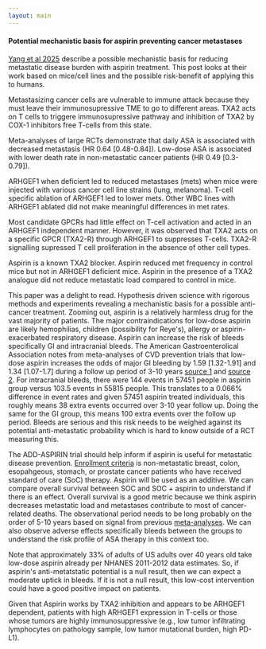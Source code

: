 ```yaml
---
layout: main
---
```


#### Potential mechanistic basis for aspirin preventing cancer metastases

[Yang et al 2025](https://www.nature.com/articles/s41586-025-08626-7.epdf?sharing_token=gt0K0oTOH3OwY9tT4jh7ZdRgN0jAjWel9jnR3ZoTv0M_YmHCKZVZKA6V5qzfcnRdmOWMWZfl-SM2TjwhLX_aT2YrICS3-X8olbdT6p3b0gO16M-0AscmEkjhlqi9uxdIRoJa0Z9mCbmRfr4YvbfMdxnNv31oMibQNCtJvAxPcbY%3D) describe a possible mechanistic basis for reducing metastatic disease burden with aspirin treatment. This post looks at their work based on mice/cell lines and the possible risk-benefit of applying this to humans. 

Metastasizing cancer cells are vulnerable to immune attack because they must leave their immunosupressive TME to go to different areas. TXA2 acts on T cells to triggere immunosupressive pathway and inhibition of TXA2 by COX-1 inhibitors free T-cells from this state. 

Meta-analyses of large RCTs demonstrate that daily ASA is associated with decreased metastasis (HR 0.64 [0.48-0.84]). Low-dose ASA is associated with lower death rate in non-metastatic cancer patients (HR 0.49 [0.3-0.79]).  

ARHGEF1 when deficient led to reduced metastases (mets) when mice were injected with various cancer cell line strains (lung, melanoma). T-cell specific ablation of ARHGEF1 led to lower mets. Other WBC lines with ARHGEF1 ablated did not make meaningful differences in met rates. 

Most candidate GPCRs had little effect on T-cell activation and acted in an ARHGEF1 independent manner. However, it was observed that TXA2 acts on a specific GPCR (TXA2-R) through ARHGEF1 to suppresses T-cells. TXA2-R signalling supressed T cell proliferation in the absence of other cell types. 

Aspirin is a known TXA2 blocker. Aspirin reduced met frequency in control mice but not in ARHGEF1 deficient mice. Aspirin in the presence of a TXA2 analogue did not reduce metastatic load compared to control in mice. 

This paper was a delight to read. Hypothesis driven science with rigorous methods and experiments revealing a mechanistic basis for a possible anti-cancer treatment. Zooming out, aspirin is a relatively harmless drug for the vast majority of patients. The major contraindications for low-dose aspirin are likely hemophilias, children (possibility for Reye's), allergy or aspirin-exacerbated respiratory disease. Aspirin can increase the risk of bleeds specifically GI and intracranial bleeds. The American Gastroenterolical Association notes from meta-analyses of CVD prevention trials that low-dose aspirin increases the odds of major GI bleeding by 1.59 [1.32-1.91] and 1.34 [1.07-1.7] during a follow up period of 3-10 years [source 1](https://www.cghjournal.org/article/S1542-3565(21)00148-8/fulltext) and [source 2](https://www.acpjournals.org/doi/full/10.7326/M15-2112?rfr_dat=cr_pub++0pubmed&url_ver=Z39.88-2003&rfr_id=ori%3Arid%3Acrossref.org). For intracranial bleeds, there were 144 events in 57451 people in aspirin group versus 103.5 events in 55815 people. This translates to a 0.066% difference in event rates and given 57451 aspirin treated individuals, this roughly means 38 extra events occurred over 3-10 year follow up. Doing the same for the GI group, this means 100 extra events over the follow up period. Bleeds are serious and this risk needs to be weighed against its potential anti-metastatic probability which is hard to know outside of a RCT measuring this. 

The ADD-ASPIRIN trial should help inform if aspirin is useful for metastatic disease prevention. [Enrollment criteria](https://www.addaspirintrial.org/centres/eligibility/) is non-metastatic breast, colon, esopahgeous, stomach, or prostate cancer patients who have received standard of care (SoC) therapy. Aspirin will be used as an additive. We can compare overall survival between SOC and SOC + aspirin to understand if there is an effect. Overall survival is a good metric because we think aspirin decreases metastatic load and metastases contribute to most of cancer-related deaths. The observational period needs to be long probably on the order of 5-10 years based on signal from previous [meta-analyses](https://pubmed.ncbi.nlm.nih.gov/22440947/). We can also observe adverse effects specifically bleeds between the groups to understand the risk profile of ASA therapy in this context too. 

Note that approximately 33% of adults of US adults over 40 years old take low-dose aspirin already per NHANES 2011-2012 data estimates. So, if aspirin's anti-metatstatic potential is a null result, then we can expect a moderate uptick in bleeds. If it is not a null result, this low-cost intervention could have a good positive impact on patients. 

Given that Aspirin works by TXA2 inhibition and appears to be ARHGEF1 dependent, patients with high ARHGEF1 expression in T-cells or those whose tumors are highly immunosuppressive (e.g., low tumor infiltrating lymphocytes on pathology sample, low tumor mutational burden, high PD-L1). 
